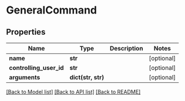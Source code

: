 # GeneralCommand

## Properties
Name | Type | Description | Notes
------------ | ------------- | ------------- | -------------
**name** | **str** |  | [optional] 
**controlling_user_id** | **str** |  | [optional] 
**arguments** | **dict(str, str)** |  | [optional] 

[[Back to Model list]](../README.md#documentation-for-models) [[Back to API list]](../README.md#documentation-for-api-endpoints) [[Back to README]](../README.md)

